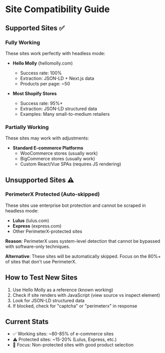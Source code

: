 # Site Compatibility Guide

## Supported Sites ✅

### Fully Working
These sites work perfectly with headless mode:

- **Hello Molly** (hellomolly.com)
  - Success rate: 100%
  - Extraction: JSON-LD + Next.js data
  - Products per page: ~50

- **Most Shopify Stores**
  - Success rate: 95%+
  - Extraction: JSON-LD structured data
  - Examples: Many small-to-medium retailers

### Partially Working
These sites may work with adjustments:

- **Standard E-commerce Platforms**
  - WooCommerce stores (usually work)
  - BigCommerce stores (usually work)
  - Custom React/Vue SPAs (requires JS rendering)

## Unsupported Sites ⚠️

### PerimeterX Protected (Auto-skipped)
These sites use enterprise bot protection and cannot be scraped in headless mode:

- **Lulus** (lulus.com)
- **Express** (express.com)
- Other PerimeterX-protected sites

**Reason**: PerimeterX uses system-level detection that cannot be bypassed with software-only techniques.

**Alternative**: These sites will be automatically skipped. Focus on the 80%+ of sites that don't use PerimeterX.

## How to Test New Sites

1. Use Hello Molly as a reference (known working)
2. Check if site renders with JavaScript (view source vs inspect element)
3. Look for JSON-LD structured data
4. If blocked, check for "captcha" or "perimeterx" in response

## Current Stats

- ✅ Working sites: ~80-85% of e-commerce sites
- ⚠️ Protected sites: ~15-20% (Lulus, Express, etc.)
- 🎯 Focus: Non-protected sites with good product selection
